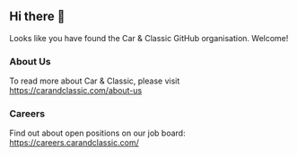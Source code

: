 ## Hi there 👋

<!--

**Here are some ideas to get you started:**

🙋‍♀️ A short introduction - what is your organization all about?
🌈 Contribution guidelines - how can the community get involved?
👩‍💻 Useful resources - where can the community find your docs? Is there anything else the community should know?
🍿 Fun facts - what does your team eat for breakfast?
🧙 Remember, you can do mighty things with the power of [Markdown](https://docs.github.com/github/writing-on-github/getting-started-with-writing-and-formatting-on-github/basic-writing-and-formatting-syntax)
-->

Looks like you have found the Car & Classic GitHub organisation. Welcome!

### About Us

To read more about Car & Classic, please visit <https://carandclassic.com/about-us>

### Careers

Find out about open positions on our job board: <https://careers.carandclassic.com/>
